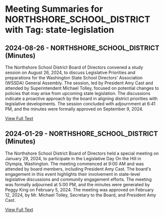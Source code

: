 # Meeting Summaries for NORTHSHORE_SCHOOL_DISTRICT with Tag: state-legislation

## 2024-08-26 - NORTHSHORE_SCHOOL_DISTRICT (Minutes)

The Northshore School District Board of Directors convened a study session on August 26, 2024, to discuss Legislative Priorities and preparations for the Washington State School Directors' Association (WSSDA) General Assembly. The session, led by President Amy Cast and attended by Superintendent Michael Tolley, focused on potential changes to policies that may arise from upcoming state legislation. The discussions indicate a proactive approach by the board in aligning district priorities with legislative developments. The session concluded with adjournment at 6:41 PM, and the minutes were formally approved on September 9, 2024.

[View Full Text](https://raw.githubusercontent.com/VoronoiPerspectives/WashingtonStateSchoolBoardExplorer/refs/heads/main/data/countries/usa/states/wa/counties/snohomish/school_boards/northshore_school_district/2024/processed/2024-08-26-minutes.txt)

## 2024-01-29 - NORTHSHORE_SCHOOL_DISTRICT (Minutes)

The Northshore School District Board of Directors held a special meeting on January 29, 2024, to participate in the Legislative Day On the Hill in Olympia, Washington. The meeting commenced at 9:00 AM and was attended by board members, including President Amy Cast. The board's engagement in this event highlights their involvement in state-level legislative discussions and community engagement efforts. The meeting was formally adjourned at 5:00 PM, and the minutes were generated by Peggy King on February 5, 2024. The meeting was approved on February 12, 2024, by Mr. Michael Tolley, Secretary to the Board, and President Amy Cast.

[View Full Text](https://raw.githubusercontent.com/VoronoiPerspectives/WashingtonStateSchoolBoardExplorer/refs/heads/main/data/countries/usa/states/wa/counties/snohomish/school_boards/northshore_school_district/2024/processed/2024-01-29-minutes.txt)

